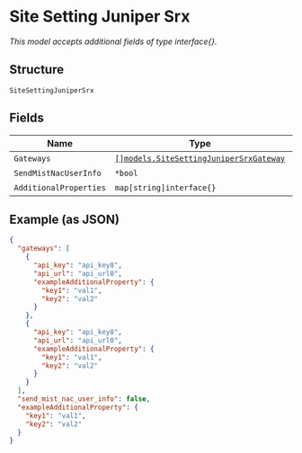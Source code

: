 
# Site Setting Juniper Srx

*This model accepts additional fields of type interface{}.*

## Structure

`SiteSettingJuniperSrx`

## Fields

| Name | Type | Tags | Description |
|  --- | --- | --- | --- |
| `Gateways` | [`[]models.SiteSettingJuniperSrxGateway`](../../doc/models/site-setting-juniper-srx-gateway.md) | Optional | - |
| `SendMistNacUserInfo` | `*bool` | Optional | - |
| `AdditionalProperties` | `map[string]interface{}` | Optional | - |

## Example (as JSON)

```json
{
  "gateways": [
    {
      "api_key": "api_key8",
      "api_url": "api_url0",
      "exampleAdditionalProperty": {
        "key1": "val1",
        "key2": "val2"
      }
    },
    {
      "api_key": "api_key8",
      "api_url": "api_url0",
      "exampleAdditionalProperty": {
        "key1": "val1",
        "key2": "val2"
      }
    }
  ],
  "send_mist_nac_user_info": false,
  "exampleAdditionalProperty": {
    "key1": "val1",
    "key2": "val2"
  }
}
```

